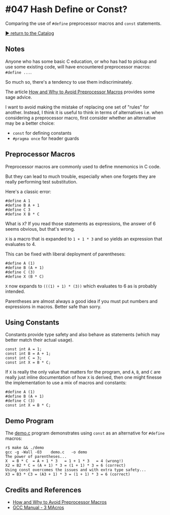# #047 Hash Define or Const?

Comparing the use of `#define` preprocessor macros and `const` statements.


[:arrow_forward: return to the Catalog](https://codingkata.tardate.com)

## Notes

Anyone who has some basic C education, or who has had to pickup and use some existing code, will have encountered preprocessor macros: `#define ...`.

So much so, there's a tendency to use them indiscriminately.

The article [How and Why to Avoid Preprocessor Macros](https://luckyresistor.me/knowledge/avoid-preprocessor-macros/) provides some sage advice.

I want to avoid making the mistake of replacing one set of "rules" for another. Instead, I think it is useful to think in terms of alternatives
i.e. when considering a preprocessor macro, first consider whether an alternative may be a better choice:

* `const` for defining constants
* `#pragma once` for header guards


## Preprocessor Macros

Preprocessor macros are commonly used to define mnemonics in C code.

But they can lead to much trouble, especially when one forgets they are really performing test substitution.

Here's a classic error:

```
#define A 1
#define B A + 1
#define C 3
#define X B * C
```

What is `X`? If you read those statements as expressions, the answer of 6 seems obvious, but that's wrong.

`X` is a macro that is expanded to `1 + 1 * 3` and so yields an expression that evaluates to 4.

This can be fixed with liberal deployment of parentheses:
```
#define A (1)
#define B (A + 1)
#define C (3)
#define X (B * C)
```

`X` now expands to `(((1) + 1) * (3))` which evaluates to 6 as is probably intended.

Parentheses are almost always a good idea if you must put numbers and expressions in macros. Better safe than sorry.

## Using Constants

Constants provide type safety and also behave as statements (which may better match their actual usage).

```
const int A = 1;
const int B = A + 1;
const int C = 3;
const int X = B * C;
```

If `X` is really the only value that matters for the program, and `A`, `B`, and `C` are really just inline documentation of how `X` is derived,
then one might finesse the implementation to use a mix of macros and constants:


```
#define A (1)
#define B (A + 1)
#define C (3)
const int X = B * C;
```

## Demo Program

The [demo.c](./demo.c) program demonstrates using `const` as an alternative for `#define` macros:

```
r$ make && ./demo
gcc -g -Wall -O3    demo.c   -o demo
The power of parentheses...
X  = B * C  = A + 1 * 3   = 1 + 1 * 3   = 4 (wrong!)
X2 = B2 * C = (A + 1) * 3 = (1 + 1) * 3 = 6 (correct)
Using const overcomes the issues and with extra type safety...
X3 = B3 * C3 = (A3 + 1) * 3 = (1 + 1) * 3 = 6 (correct)
```

## Credits and References
* [How and Why to Avoid Preprocessor Macros](https://luckyresistor.me/knowledge/avoid-preprocessor-macros/)
* [GCC Manual - 3 MAcros](https://gcc.gnu.org/onlinedocs/cpp/Macros.html)
